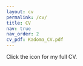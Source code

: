 ```yaml
---
layout: cv
permalink: /cv/
title: CV
nav: true
nav_order: 2
cv_pdf: Kadoma_CV.pdf
---
```

Click the icon for my full CV. 

